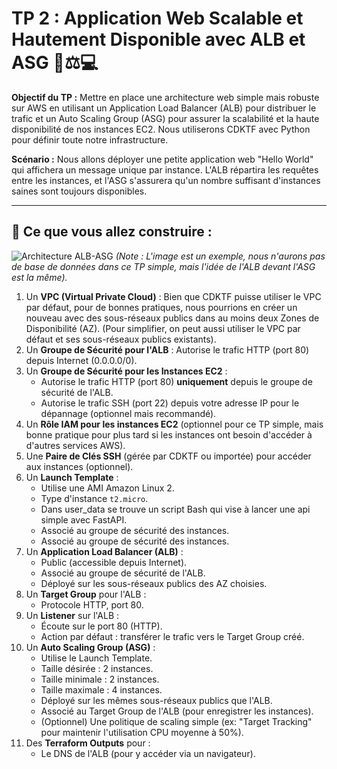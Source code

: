 # TP 2 : Application Web Scalable et Hautement Disponible avec ALB et ASG 🚀⚖️💻

**Objectif du TP :** Mettre en place une architecture web simple mais robuste sur AWS en utilisant un Application Load Balancer (ALB) pour distribuer le trafic et un Auto Scaling Group (ASG) pour assurer la scalabilité et la haute disponibilité de nos instances EC2. Nous utiliserons CDKTF avec Python pour définir toute notre infrastructure.

**Scénario :** Nous allons déployer une petite application web "Hello World" qui affichera un message unique par instance. L'ALB répartira les requêtes entre les instances, et l'ASG s'assurera qu'un nombre suffisant d'instances saines sont toujours disponibles.

---

## 🌟 Ce que vous allez construire :

![Architecture ALB-ASG](https://i0.wp.com/skundunotes.com/wp-content/uploads/2023/09/82-image-0.png?fit=1200%2C676&ssl=1)
*(Note : L'image est un exemple, nous n'aurons pas de base de données dans ce TP simple, mais l'idée de l'ALB devant l'ASG est la même).*

1.  Un **VPC (Virtual Private Cloud)** : Bien que CDKTF puisse utiliser le VPC par défaut, pour de bonnes pratiques, nous pourrions en créer un nouveau avec des sous-réseaux publics dans au moins deux Zones de Disponibilité (AZ). (Pour simplifier, on peut aussi utiliser le VPC par défaut et ses sous-réseaux publics existants).
2.  Un **Groupe de Sécurité pour l'ALB** : Autorise le trafic HTTP (port 80) depuis Internet (0.0.0.0/0).
3.  Un **Groupe de Sécurité pour les Instances EC2** :
    *   Autorise le trafic HTTP (port 80) **uniquement** depuis le groupe de sécurité de l'ALB.
    *   Autorise le trafic SSH (port 22) depuis votre adresse IP pour le dépannage (optionnel mais recommandé).
4.  Un **Rôle IAM pour les instances EC2** (optionnel pour ce TP simple, mais bonne pratique pour plus tard si les instances ont besoin d'accéder à d'autres services AWS).
5.  Une **Paire de Clés SSH** (gérée par CDKTF ou importée) pour accéder aux instances (optionnel).
6.  Un **Launch Template** :
    *   Utilise une AMI Amazon Linux 2.
    *   Type d'instance `t2.micro`.
    *   Dans user_data se trouve un script Bash qui vise à lancer une api simple avec FastAPI.
    *   Associé au groupe de sécurité des instances.
    *   Associé au groupe de sécurité des instances.
7.  Un **Application Load Balancer (ALB)** :
    *   Public (accessible depuis Internet).
    *   Associé au groupe de sécurité de l'ALB.
    *   Déployé sur les sous-réseaux publics des AZ choisies.
8.  Un **Target Group** pour l'ALB :
    *   Protocole HTTP, port 80.
9.  Un **Listener** sur l'ALB :
    *   Écoute sur le port 80 (HTTP).
    *   Action par défaut : transférer le trafic vers le Target Group créé.
10. Un **Auto Scaling Group (ASG)** :
    *   Utilise le Launch Template.
    *   Taille désirée : 2 instances.
    *   Taille minimale : 2 instances.
    *   Taille maximale : 4 instances.
    *   Déployé sur les mêmes sous-réseaux publics que l'ALB.
    *   Associé au Target Group de l'ALB (pour enregistrer les instances).
    *   (Optionnel) Une politique de scaling simple (ex: "Target Tracking" pour maintenir l'utilisation CPU moyenne à 50%).
11. Des **Terraform Outputs** pour :
    *   Le DNS de l'ALB (pour y accéder via un navigateur).